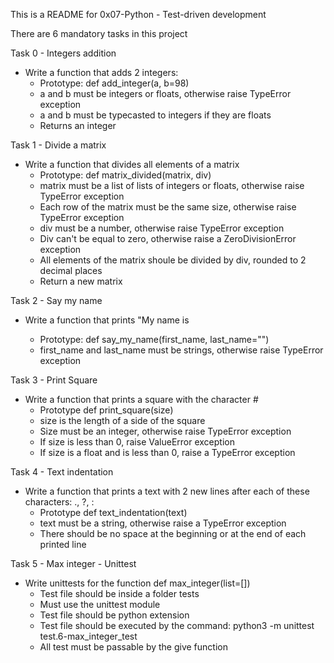 This is a README for 0x07-Python - Test-driven development

There are 6 mandatory tasks in this project

Task 0 - Integers addition
 - Write a function that adds 2 integers:
    - Prototype: def add_integer(a, b=98)
    - a and b must be integers or floats, otherwise raise TypeError exception
    - a and b must be typecasted to integers if they are floats
    - Returns an integer 

Task 1 - Divide a matrix
 - Write a function that divides all elements of a matrix
    - Prototype: def matrix_divided(matrix, div)
    - matrix must be a list of lists of integers or floats, otherwise raise TypeError exception
    - Each row of the matrix must be the same size, otherwise raise TypeError exception
    - div must be a number, otherwise raise TypeError exception
    - Div can't be equal to zero, otherwise raise a ZeroDivisionError exception
    - All elements of the matrix shoule be divided by div, rounded to 2 decimal places
    - Return a new matrix

Task 2 - Say my name
 - Write a function that prints "My name is <first name> <last name>
    - Prototype: def say_my_name(first_name, last_name="")
    - first_name and last_name must be strings, otherwise raise TypeError exception

Task 3 - Print Square
 - Write a function that prints a square with the character #
    - Prototype def print_square(size)
    - size is the length of a side of the square
    - Size must be an integer, otherwise raise TypeError exception
    - If size is less than 0, raise ValueError exception
    - If size is a float and is less than 0, raise a TypeError exception

Task 4 - Text indentation
 - Write a function that prints a text with 2 new lines after each of these characters: ., ?, :
    - Prototype def text_indentation(text)
    - text must be a string, otherwise raise a TypeError exception
    - There should be no space at the beginning or at the end of each printed line

Task 5 - Max integer - Unittest
 - Write unittests for the function def max_integer(list=[])
    - Test file should be inside a folder tests
    - Must use the unittest module
    - Test file should be python extension
    - Test file should be executed by the command:
      python3 -m unittest test.6-max_integer_test
    - All test must be passable by the give function
